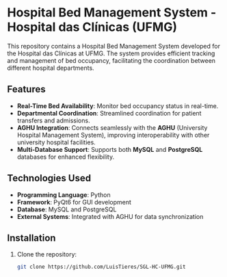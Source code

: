 # Hospital Bed Management System - Hospital das Clínicas (UFMG)

This repository contains a Hospital Bed Management System developed for the Hospital das Clínicas at UFMG. The system provides efficient tracking and management of bed occupancy, facilitating the coordination between different hospital departments.

## Features
- **Real-Time Bed Availability**: Monitor bed occupancy status in real-time.
- **Departmental Coordination**: Streamlined coordination for patient transfers and admissions.
- **AGHU Integration**: Connects seamlessly with the **AGHU** (University Hospital Management System), improving interoperability with other university hospital facilities.
- **Multi-Database Support**: Supports both **MySQL** and **PostgreSQL** databases for enhanced flexibility.

## Technologies Used
- **Programming Language**: Python
- **Framework**: PyQt6 for GUI development
- **Database**: MySQL and PostgreSQL
- **External Systems**: Integrated with AGHU for data synchronization

## Installation

1. Clone the repository:
   ```bash
   git clone https://github.com/LuisTieres/SGL-HC-UFMG.git
